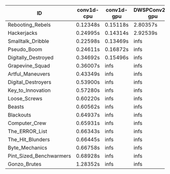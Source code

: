 |ID|conv1d-cpu|conv1d-gpu|DWSPConv2D-gpu|gemm-gpu|avg|
|-|-|-|-|-|-|
|Rebooting_Rebels|0.12348s|0.15118s|2.80357s|1.66047s|1.18468s|
|Hackerjacks|0.24995s|0.14314s|2.92539s|1.87956s|1.29951s|
|Smalltalk_Dribble|0.22598s|0.13469s|infs|1.86285s|infs|
|Pseudo_Boom|0.24611s|0.16872s|infs|4.32543s|infs|
|Digitally_Destroyed|0.34692s|0.15496s|infs|2.45372s|infs|
|Grapevine_Squad|0.36007s|infs|infs|4.38182s|infs|
|Artful_Maneuvers|0.43349s|infs|infs|4.41297s|infs|
|Digital_Destroyers|0.53900s|infs|infs|4.37811s|infs|
|Key_to_Innovation|0.57280s|infs|infs|4.38748s|infs|
|Loose_Screws|0.60220s|infs|infs|4.48663s|infs|
|Beasts|0.60562s|infs|infs|4.46122s|infs|
|Blackouts|0.64937s|infs|infs|4.42551s|infs|
|Computer_Crew|0.65931s|infs|infs|4.42153s|infs|
|The_ERROR_List|0.66343s|infs|infs|4.41391s|infs|
|The_Hit_Blunders|0.66445s|infs|infs|4.39062s|infs|
|Byte_Mechanics|0.66758s|infs|infs|4.38040s|infs|
|Pint_Sized_Benchwarmers|0.68928s|infs|infs|4.40822s|infs|
|Gonzo_Brutes|1.28352s|infs|infs|4.43600s|infs|
